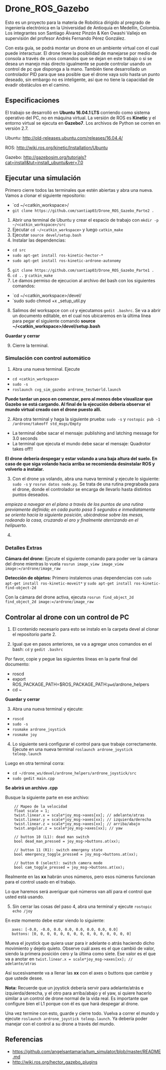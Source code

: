 # Drone_ROS_Gazebo
Esto es un proyecto para la materia de Robótica dirigido al pregrado de ingeniería electrónica en la Universidad de Antioquia
en Medellín, Colombia. Los integrantes son Santiago Álvarez Pinzón & Ken Owashi Vallejo en supervisión del profesor Andrés
Fernando Pérez González.

Con esta guía, se podrá montar un drone en un ambiente virtual con el cual puede interactuar. El drone tiene la posibilidad
de manejarse por medio de consola a través de unos comandos que se dejan en este trabajo o si se desea un manejo más directo
igualmente se puede controlar usando un control de pc que disponga a la mano. También tiene desarrollado un controlador PID 
para que sea posible que el drone vaya solo hasta un punto deseado, sin embargo no es inteligente, así que no tiene la 
capacidad de evadir obstáculos en el camino. 

## Especificaciones
El trabajo se desarrolló en **Ubuntu 16.04.1 LTS** corriendo como sistema operativo del PC, no en máquina virtual. La versión de
ROS es **Kinetic** y el entorno virtual se ejecuta en **Gazebo7**. Los archivos de Python se corren en versión 2.7.

Ubuntu: http://old-releases.ubuntu.com/releases/16.04.4/

ROS: http://wiki.ros.org/kinetic/Installation/Ubuntu

Gazebo: http://gazebosim.org/tutorials?cat=install&tut=install_ubuntu&ver=7.0

## Ejecutar una simulación
Primero cierre todos las terminales que estén abiertas y abra una nueva. Vamos a clonar el siguiente repositorio: 
 * `cd ~/<catkin_workspace>/
 * `git clone https://github.com/santiap03/Drone_ROS_Gazebo_Parte2 .`
1. Abrir una terminal de Ubuntu y crear el espacio de trabajo con `mkdir -p ~/<catkin_workspace>/src`
2. Ejecutar `cd ~/<catkin_workspace>` y luego `catkin_make`
3. Ejecutar `source devel/setup.bash`
4. Instalar las dependencias:
 * `cd src`
 * `sudo apt-get install ros-kinetic-hector-*`
 * `sudo apt-get install ros-kinetic-ardrone-autonomy`
5. `git clone https://github.com/santiap03/Drone_ROS_Gazebo_Parte1 .`
6. `cd ..` y `catkin_make`
7. Le damos permiso de ejecucion al archivo del bash con los siguientes comandos:
* `cd ~/<catkin_workspace>/devel/
* `sudo sudo chmod +x _setup_util.py
8. Salimos del worksapce con `cd` y ejecutamos `gedit .bashrc`. Se va a abrir un documento editable, en el cual nos ubicaremos en la última línea para pegar el siguiente comando **source ~/<catkin_workspace>/devel/setup.bash**

**Guardar y cerrar**

9. Cierre la terminal.

### Simulación con control automático
1. Abra una nueva terminal. Ejecute 
 * `cd <catkin_workspace>`
 * `sudo -s`
 * `roslaunch cvg_sim_gazebo ardrone_testworld.launch`

**Puede tardar un poco en comenzar, pero al menos debe visualizar que Gazebo se está cargando. Al final de la ejecución
debería observar el mundo virtual creado con el drone puesto allí.**

2. Abra otra terminal y haga la siguiente prueba: `sudo -s` y `rostopic pub -1 /ardrone/takeoff std_msgs/Empty`

  * La terminal debe sacar el mensaje: publishing and latching message for 3.0 seconds
  * La terminal que ejecuta el mundo debe sacar el mensaje: Quadrotor takes off!!

**El drone debería despegar y estar volando a una baja altura del suelo. En caso de que siga volando hacia arriba se recomienda desinstalar ROS y volverlo a instalar.**

3. Con el drone ya volando, abra una nueva terminal y ejecute lo siguiente: `sudo -s` y `rosrun datos node.py`. Se trata de una rutina pregrabada para el drone, donde el controlador se encarga de llevarlo hasta distintos puntos deseados.

*empieza a navegar en el plano a través de los puntos de una rutina previamente definida; en cada punto pasa 5 segundos e inmediatamente se orienta hacia la siguiente posición, ubicándose sobre las mesas, rodeando la casa, cruzando el aro y finalmente aterrizando en el helipuerto.*

4. 

### Detalles Extras

**Cámara del drone:** Ejecute el siguiente comando para poder ver la cámara del drone mientras lo vuela `rosrun image_view image_view image:=/ardrone/image_raw`

**Detección de objetos:** Primero instalemos unas dependencias con `sudo apt-get install ros-kinetic-moveit*` y 
`sudo apt-get install ros-kinetic-find-object-2d`

Con la cámara del drone activa, ejecuta `rosrun find_object_2d find_object_2d image:=/ardrone/image_raw`

## Controlar al drone con un control de PC
1. El contenido necesario para esto se instalo en la carpeta devel al clonar el repositorio parte 2.

2. Igual que en pasos anteriores, se va a agregar unos comandos en el bash: `cd` y `gedit .bashrc`

Por favor, copie y pegue las siguientes líneas en la parte final del documento:
 * roscd
 * export ROS_PACKAGE_PATH=$ROS_PACKAGE_PATH:`pwd`/ardrone_helpers
 * cd ~

**Guardar y cerrar**

3. Abra una nueva terminal y ejecute:
 * `roscd`
 * `sudo -s`
 * `rosmake ardrone_joystick`
 * `rosmake joy`

4. Lo siguiente será configurar el control para que trabaje correctamente. Ejecute en una nueva terminal `roslaunch ardrone_joystick teleop.launch`

Luego en otra terminal corra:
 * `cd ~/drone_ws/devel/ardrone_helpers/ardrone_joystick/src`
 * `sudo gedit main.cpp`

**Se abrirá un archivo .cpp**

Busque la siguiente parte en ese archivo:

        // Mapeo de la velocidad
        float scale = 1;
        twist.linear.x = scale*joy_msg->axes[xx]; // adelante/atras
        twist.linear.y = scale*joy_msg->axes[xx]; // izquierda/derecha
        twist.linear.z = scale*joy_msg->axes[xx]; // arriba/abajo
        twist.angular.z = scale*joy_msg->axes[xx]; // yaw

        // button 10 (L1): dead man switch
        bool dead_man_pressed = joy_msg->buttons.at(xx);

        // button 11 (R1): switch emergeny state
        bool emergency_toggle_pressed = joy_msg->buttons.at(xx);

        // button 0 (select): switch camera mode
        bool cam_toggle_pressed = joy_msg->buttons.at(xx);

Realmente en las **xx** habrán unos números, pero esos números funcionan para el control usado en el trabajo.

Lo que haremos será averiguar qué números van allí para el control que usted está usando.

5. Sin cerrar las cosas del paso 4, abra una terminal y ejecute `rostopic echo /joy`

En este momento debe estar viendo lo siguiente:

       axes: [-0.0, -0.0, 0.0, 0.0, 0.0, 0.0, 0.0, 0.0]
       buttons: [0, 0, 0, 0, 0, 0, 0, 0, 0, 0, 0, 0, 0, 0, 0]

Mueva el joystick que quiera usar para ir adelante o atrás haciendo dicho movimiento y dejelo quieto. Observe cuál axes es el que cambió de valor, siendo la primera posición cero y la última como siete. Ese valor es el que va a anotar en `twist.linear.x = scale*joy_msg->axes[xx]; // adelante/atras`

Así sucesivamente va a llenar las **xx** con el axes o buttons que cambie y que ustede desee.

**Nota:** Recuerde que un joystick debería servir para adelante/atrás e izquierda/derecha, y el otro para arriba/abajo y el yaw, si quiere hacerlo similar a un control de drone normal de la vida real. Es importante que configure bien el L1 porque con él es que hará despegar al drone.

Una vez termine con esto, guarde y cierre todo. Vuelva a correr el mundo y ejecute `roslaunch ardrone_joystick teleop.launch`. Ya debería poder manejar con el control a su drone a través del mundo.

## Referencias
* https://github.com/angelsantamaria/tum_simulator/blob/master/README.md
* http://wiki.ros.org/hector_gazebo_plugins

